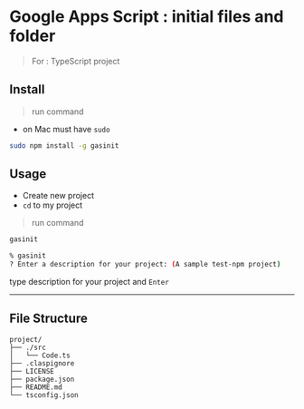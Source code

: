 # Google Apps Script : initial files and folder  
> For : TypeScript project  

## Install  
> run command  
- on Mac must have `sudo`  
```bash
sudo npm install -g gasinit
```  

## Usage  
- Create new project 
- `cd` to my project  
> run command  
```bash
gasinit
```  

```bash
% gasinit
? Enter a description for your project: (A sample test-npm project)
```  
type description for your project  and `Enter`  



---   

## File Structure  

```plaintext
project/
├── ./src
│   └── Code.ts
├── .claspignore
├── LICENSE
├── package.json
├── README.md
└── tsconfig.json
```  

